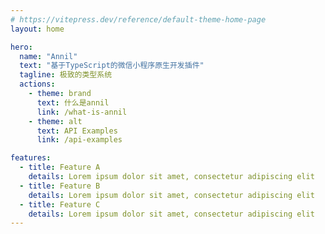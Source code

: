 ```yaml
---
# https://vitepress.dev/reference/default-theme-home-page
layout: home

hero:
  name: "Annil"
  text: "基于TypeScript的微信小程序原生开发插件"
  tagline: 极致的类型系统
  actions:
    - theme: brand
      text: 什么是annil
      link: /what-is-annil
    - theme: alt
      text: API Examples
      link: /api-examples

features:
  - title: Feature A
    details: Lorem ipsum dolor sit amet, consectetur adipiscing elit
  - title: Feature B
    details: Lorem ipsum dolor sit amet, consectetur adipiscing elit
  - title: Feature C
    details: Lorem ipsum dolor sit amet, consectetur adipiscing elit
---
```

